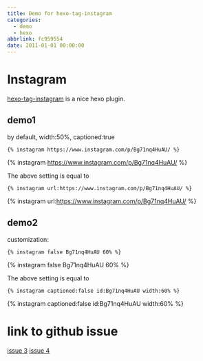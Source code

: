 ```yaml
---
title: Demo for hexo-tag-instagram
categories:
  - demo
  - hexo
abbrlink: fc959554
date: 2011-01-01 00:00:00
---
```

# Instagram

[hexo-tag-instagram](https://github.com/tea3/hexo-tag-instagram) is a nice hexo plugin.


## demo1

by default, width:50%, captioned:true

```
{% instagram https://www.instagram.com/p/Bg71nq4HuAU/ %}
```

{% instagram https://www.instagram.com/p/Bg71nq4HuAU/ %}

The above setting is equal to

```
{% instagram url:https://www.instagram.com/p/Bg71nq4HuAU/ %}
```

{% instagram url:https://www.instagram.com/p/Bg71nq4HuAU/ %}


## demo2
customization:

```
{% instagram false Bg71nq4HuAU 60% %}
```

{% instagram false Bg71nq4HuAU 60% %}

The above setting is equal to

```
{% instagram captioned:false id:Bg71nq4HuAU width:60% %}
```

{% instagram captioned:false id:Bg71nq4HuAU width:60% %}

# link to github issue

[issue 3](https://github.com/tea3/hexo-tag-instagram/issues/3)
[issue 4](https://github.com/tea3/hexo-tag-instagram/pull/4)
